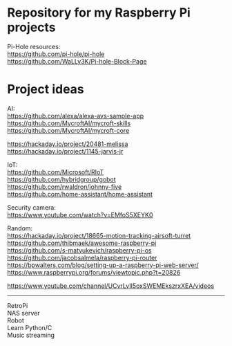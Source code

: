 # Repository for my Raspberry Pi projects

Pi-Hole resources:  
https://github.com/pi-hole/pi-hole  
https://github.com/WaLLy3K/Pi-hole-Block-Page



# Project ideas


AI:  
https://github.com/alexa/alexa-avs-sample-app  
https://github.com/MycroftAI/mycroft-skills  
https://github.com/MycroftAI/mycroft-core

https://hackaday.io/project/20481-melissa  
https://hackaday.io/project/1145-jarvis-jr


IoT:  
https://github.com/Microsoft/RIoT  
https://github.com/hybridgroup/gobot  
https://github.com/rwaldron/johnny-five  
https://github.com/home-assistant/home-assistant


Security camera:  
https://www.youtube.com/watch?v=EMfoS5XEYK0


Random:  
https://hackaday.io/project/18665-motion-tracking-airsoft-turret  
https://github.com/thibmaek/awesome-raspberry-pi  
https://github.com/s-matyukevich/raspberry-pi-os  
https://github.com/jacobsalmela/raspberry-pi-router  
https://bpwalters.com/blog/setting-up-a-raspberry-pi-web-server/  
https://www.raspberrypi.org/forums/viewtopic.php?t=20826

https://www.youtube.com/channel/UCvrLvII5oxSWEMEkszrxXEA/videos

---

RetroPi  
NAS server  
Robot  
Learn Python/C  
Music streaming  



